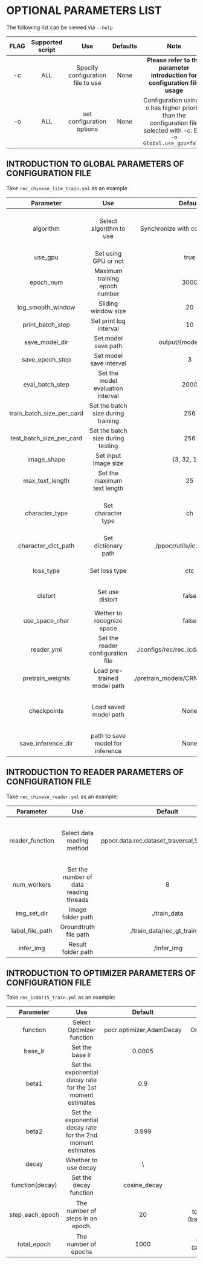 # OPTIONAL PARAMETERS LIST

The following list can be viewed via `--help`

|         FLAG             |     Supported script    |        Use        |      Defaults       |         Note         |
| :----------------------: | :------------: | :---------------: | :--------------: | :-----------------: |
|          -c              |      ALL       |  Specify configuration file to use |  None  |  **Please refer to the parameter introduction for configuration file usage** |
|          -o              |      ALL       |  set configuration options  |  None  |  Configuration using -o has higher priority than the configuration file selected with -c. E.g: `-o Global.use_gpu=false`  |  


## INTRODUCTION TO GLOBAL PARAMETERS OF CONFIGURATION FILE

Take `rec_chinese_lite_train.yml` as an example


|         Parameter             |            Use                |      Default       |            Note            |
| :----------------------: |  :---------------------:   | :--------------:  |   :--------------------:   |
|      algorithm           |    Select algorithm to use                    |  Synchronize with configuration file   |     For selecting model, please refer to the supported model [list](https://github.com/PaddlePaddle/PaddleOCR/blob/develop/README_en.md) |
|      use_gpu             |    Set using GPU or not            |       true        |                \                 |
|      epoch_num           |    Maximum training epoch number             |       3000        |                \                 |
|      log_smooth_window   |    Sliding window size            |       20          |                \                 |
|      print_batch_step    |    Set print log interval         |       10          |                \                 |
|      save_model_dir      |    Set model save path        |  output/{model_name}  |                \                 |
|      save_epoch_step     |    Set model save interval        |       3           |                \                 |
|      eval_batch_step     |    Set the model evaluation interval        |       2000        |                \                 |
|train_batch_size_per_card |  Set the batch size during training   |         256         |                \                 |
| test_batch_size_per_card |  Set the batch size during testing    |         256         |                \                 |
|      image_shape         |    Set input image size        |   [3, 32, 100]    |                \                 |
|      max_text_length     |    Set the maximum text length        |       25          |                \                 |
|      character_type      |    Set character type            |       ch          |    en/ch, the default dict will be used for en, and the custom dict will be used for ch|
|      character_dict_path |    Set dictionary path            |  ./ppocr/utils/ic15_dict.txt  |    \                 |
|      loss_type           |    Set loss type              |       ctc         |    Supports two types of loss: ctc / attention |
|       distort            |    Set use distort          |       false       |  Support distort type ,read [img_tools.py](https://github.com/PaddlePaddle/PaddleOCR/blob/develop/ppocr/data/rec/img_tools.py)                 |
|      use_space_char          |    Wether to recognize space             |        false      |         Only support in character_type=ch mode                 |
|      reader_yml          |    Set the reader configuration file          |  ./configs/rec/rec_icdar15_reader.yml  |  \          |
|      pretrain_weights    |    Load pre-trained model path      |  ./pretrain_models/CRNN/best_accuracy  |  \          |
|      checkpoints         |    Load saved model path            |       None        |    Used to load saved parameters to continue training after interruption |
|      save_inference_dir  |   path to save model for inference |          None        |   Use to save inference model |

## INTRODUCTION TO READER PARAMETERS OF CONFIGURATION FILE

Take `rec_chinese_reader.yml` as an example:

|         Parameter             |            Use                |      Default       |            Note            |
| :----------------------: |  :---------------------:   | :--------------:  |   :--------------------:   |
|      reader_function     |    Select data reading method        |  ppocr.data.rec.dataset_traversal,SimpleReader  | Support two data reading methods: SimpleReader / LMDBReader  |
|      num_workers             |    Set the number of data reading threads            |       8        |                \                 |
|      img_set_dir          |    Image folder path             |       ./train_data        |                \                 |
|      label_file_path      |    Groundtruth file path           |       ./train_data/rec_gt_train.txt| \    |
|      infer_img            |    Result folder path     |       ./infer_img | \|

## INTRODUCTION TO OPTIMIZER PARAMETERS OF CONFIGURATION FILE

Take `rec_icdar15_train.yml` as an example:

|         Parameter             |            Use          |      Default        |            None             |
| :---------------------: |  :---------------------:   | :--------------:  |   :--------------------:   |
|         function        |         Select Optimizer function          |  pocr.optimizer,AdamDecay  |  Only support Adam  |
|         base_lr         |      Set the base lr          |       0.0005      |               \             |
|         beta1           |    Set the exponential decay rate for the 1st moment estimates  |       0.9         |               \             |
|         beta2           |    Set the exponential decay rate for the 2nd moment estimates  |     0.999         |               \             |
|         decay           |         Whether to use decay       |    \              |               \             |
|      function(decay)    |         Set the decay function       |   cosine_decay    |           Only support cosine_decay            |
|      step_each_epoch    |      The number of steps in an epoch.  |         20       | Calculation ：total_image_num / (batch_size_per_card * card_size) |
|        total_epoch      |    The number of epochs      |       1000      | Consistent with Global.epoch_num      |
